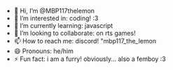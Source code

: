 - 👋 Hi, I’m @MBP117thelemon
- 👀 I’m interested in: coding! :3
- 🌱 I’m currently learning: javascript
- 💞️ I’m looking to collaborate: on rts games!
- 📫 How to reach me: discord! "mbp117_the_lemon
- 😄 Pronouns: he/him
- ⚡ Fun fact: i am a furry! obviously... also a femboy :3

<!---
MBP117thelemon/MBP117thelemon is a ✨ special ✨ repository because its `README.md` (this file) appears on your GitHub profile.
You can click the Preview link to take a look at your changes.
--->
